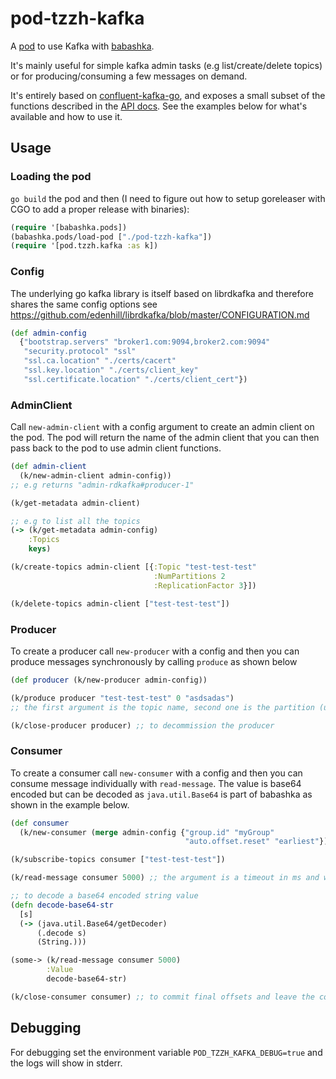 # pod-tzzh-kafka

A [pod](https://github.com/babashka/babashka.pods) to use Kafka with [babashka](https://github.com/borkdude/babashka/).

It's mainly useful for simple kafka admin tasks (e.g list/create/delete topics) or for producing/consuming a few messages on demand.

It's entirely based on [confluent-kafka-go](https://github.com/confluentinc/confluent-kafka-go/), and exposes a small subset of the functions described in the [API docs](https://docs.confluent.io/current/clients/confluent-kafka-go/index.html). See the examples below for what's available and how to use it.


## Usage

### Loading the pod
`go build` the pod and then (I need to figure out how to setup goreleaser with CGO to add a proper release with binaries):
``` clojure
(require '[babashka.pods])
(babashka.pods/load-pod ["./pod-tzzh-kafka"])
(require '[pod.tzzh.kafka :as k])
```

### Config
The underlying go kafka library is itself based on librdkafka and therefore shares the same config options see https://github.com/edenhill/librdkafka/blob/master/CONFIGURATION.md
``` clojure
(def admin-config
  {"bootstrap.servers" "broker1.com:9094,broker2.com:9094"
   "security.protocol" "ssl"
   "ssl.ca.location" "./certs/cacert"
   "ssl.key.location" "./certs/client_key"
   "ssl.certificate.location" "./certs/client_cert"})
```

### AdminClient
Call `new-admin-client` with a config argument to create an admin client on the pod.
The pod will return the name of the admin client that you can then pass back to the pod to use admin client functions.

``` clojure
(def admin-client 
  (k/new-admin-client admin-config))
;; e.g returns "admin-rdkafka#producer-1"

(k/get-metadata admin-client)

;; e.g to list all the topics
(-> (k/get-metadata admin-config)
    :Topics
    keys)

(k/create-topics admin-client [{:Topic "test-test-test"
                                :NumPartitions 2
                                :ReplicationFactor 3}])

(k/delete-topics admin-client ["test-test-test"])
```

### Producer
To create a producer call `new-producer` with a config and then you can produce messages synchronously by calling `produce` as shown below
``` clojure
(def producer (k/new-producer admin-config))

(k/produce producer "test-test-test" 0 "asdsadas")
;; the first argument is the topic name, second one is the partition (use nil for any partition) and third one is the value (only string for now)

(k/close-producer producer) ;; to decommission the producer
```

### Consumer
To create a consumer call `new-consumer` with a config and then you can consume message individually with `read-message`. The value is base64 encoded but can be decoded as `java.util.Base64` is part of babashka as shown in the example below.
``` clojure
(def consumer
  (k/new-consumer (merge admin-config {"group.id" "myGroup"
                                       "auto.offset.reset" "earliest"})))

(k/subscribe-topics consumer ["test-test-test"])

(k/read-message consumer 5000) ;; the argument is a timeout in ms and will return a message if there is one or nil if it times out

;; to decode a base64 encoded string value
(defn decode-base64-str
  [s]
  (-> (java.util.Base64/getDecoder) 
      (.decode s) 
      (String.)))

(some-> (k/read-message consumer 5000)
        :Value
        decode-base64-str)

(k/close-consumer consumer) ;; to commit final offsets and leave the consumer group
```

## Debugging

For debugging set the environment variable `POD_TZZH_KAFKA_DEBUG=true` and the logs will show in stderr.
